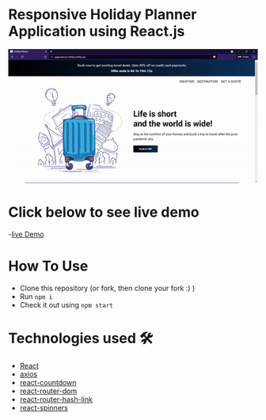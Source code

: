 # Responsive Holiday Planner Application using React.js

![planner](/images/planner-gif.gif)

# Click below to see live demo

-[live Demo](https://ajaypownraj-holiday.netlify.app/)

# How To Use

- Clone this repository (or fork, then clone your fork :) )
- Run `npm i`
- Check it out using `npm start`

# Technologies used 🛠️

- [React](https://reactjs.org/)
- [axios](https://www.npmjs.com/package/axios)
- [react-countdown](https://www.npmjs.com/package/react-countdown)
- [react-router-dom](https://www.npmjs.com/package/react-router-dom)
- [react-router-hash-link](https://www.npmjs.com/package/react-router-hash-link)
- [react-spinners](https://www.npmjs.com/package/react-spinners)
